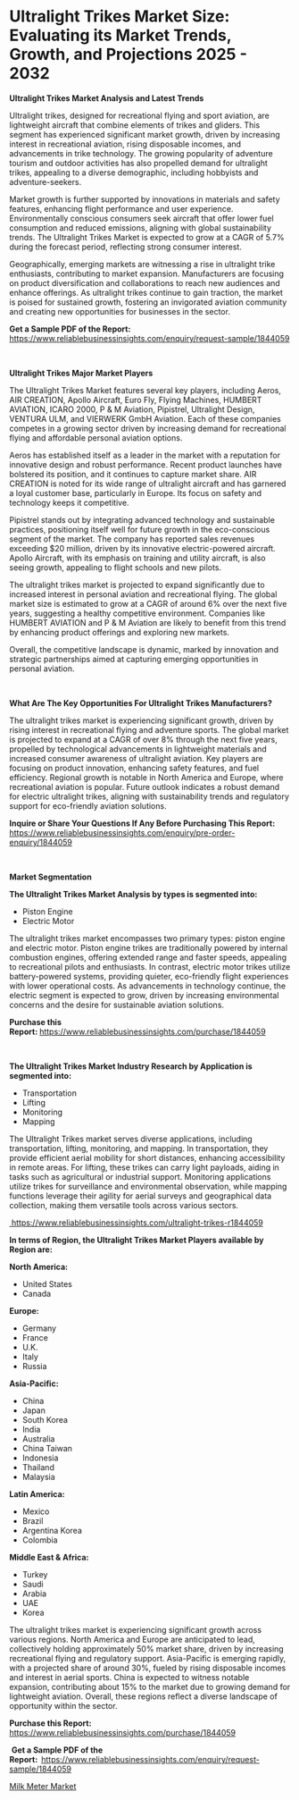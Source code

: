 <p><h1>Ultralight Trikes Market Size: Evaluating its Market Trends, Growth, and Projections 2025 - 2032</h1></p><p><strong>Ultralight Trikes Market Analysis and Latest Trends</strong></p>
<p><p>Ultralight trikes, designed for recreational flying and sport aviation, are lightweight aircraft that combine elements of trikes and gliders. This segment has experienced significant market growth, driven by increasing interest in recreational aviation, rising disposable incomes, and advancements in trike technology. The growing popularity of adventure tourism and outdoor activities has also propelled demand for ultralight trikes, appealing to a diverse demographic, including hobbyists and adventure-seekers.</p><p>Market growth is further supported by innovations in materials and safety features, enhancing flight performance and user experience. Environmentally conscious consumers seek aircraft that offer lower fuel consumption and reduced emissions, aligning with global sustainability trends. The Ultralight Trikes Market is expected to grow at a CAGR of 5.7% during the forecast period, reflecting strong consumer interest.</p><p>Geographically, emerging markets are witnessing a rise in ultralight trike enthusiasts, contributing to market expansion. Manufacturers are focusing on product diversification and collaborations to reach new audiences and enhance offerings. As ultralight trikes continue to gain traction, the market is poised for sustained growth, fostering an invigorated aviation community and creating new opportunities for businesses in the sector.</p></p>
<p><strong>Get a Sample PDF of the Report:&nbsp;</strong> <a href="https://www.reliablebusinessinsights.com/enquiry/request-sample/1844059?utm_campaign=2439&utm_medium=2&utm_source=Github&utm_content=ia&utm_term=18022025&utm_id=ultralight-trikes">https://www.reliablebusinessinsights.com/enquiry/request-sample/1844059</a></p>
<p>&nbsp;</p>
<p><strong>Ultralight Trikes Major Market Players</strong></p>
<p><p>The Ultralight Trikes Market features several key players, including Aeros, AIR CREATION, Apollo Aircraft, Euro Fly, Flying Machines, HUMBERT AVIATION, ICARO 2000, P & M Aviation, Pipistrel, Ultralight Design, VENTURA ULM, and VIERWERK GmbH Aviation. Each of these companies competes in a growing sector driven by increasing demand for recreational flying and affordable personal aviation options.</p><p>Aeros has established itself as a leader in the market with a reputation for innovative design and robust performance. Recent product launches have bolstered its position, and it continues to capture market share. AIR CREATION is noted for its wide range of ultralight aircraft and has garnered a loyal customer base, particularly in Europe. Its focus on safety and technology keeps it competitive.</p><p>Pipistrel stands out by integrating advanced technology and sustainable practices, positioning itself well for future growth in the eco-conscious segment of the market. The company has reported sales revenues exceeding $20 million, driven by its innovative electric-powered aircraft. Apollo Aircraft, with its emphasis on training and utility aircraft, is also seeing growth, appealing to flight schools and new pilots.</p><p>The ultralight trikes market is projected to expand significantly due to increased interest in personal aviation and recreational flying. The global market size is estimated to grow at a CAGR of around 6% over the next five years, suggesting a healthy competitive environment. Companies like HUMBERT AVIATION and P & M Aviation are likely to benefit from this trend by enhancing product offerings and exploring new markets.</p><p>Overall, the competitive landscape is dynamic, marked by innovation and strategic partnerships aimed at capturing emerging opportunities in personal aviation.</p></p>
<p>&nbsp;</p>
<p><strong>What Are The Key Opportunities For Ultralight Trikes Manufacturers?</strong></p>
<p><p>The ultralight trikes market is experiencing significant growth, driven by rising interest in recreational flying and adventure sports. The global market is projected to expand at a CAGR of over 8% through the next five years, propelled by technological advancements in lightweight materials and increased consumer awareness of ultralight aviation. Key players are focusing on product innovation, enhancing safety features, and fuel efficiency. Regional growth is notable in North America and Europe, where recreational aviation is popular. Future outlook indicates a robust demand for electric ultralight trikes, aligning with sustainability trends and regulatory support for eco-friendly aviation solutions.</p></p>
<p><strong>Inquire or Share Your Questions If Any Before Purchasing This Report:</strong> <a href="https://www.reliablebusinessinsights.com/enquiry/pre-order-enquiry/1844059?utm_campaign=2439&utm_medium=2&utm_source=Github&utm_content=ia&utm_term=18022025&utm_id=ultralight-trikes">https://www.reliablebusinessinsights.com/enquiry/pre-order-enquiry/1844059</a></p>
<p>&nbsp;</p>
<p><strong>Market Segmentation</strong></p>
<p><strong>The Ultralight Trikes Market Analysis by types is segmented into:</strong></p>
<p><ul><li>Piston Engine</li><li>Electric Motor</li></ul></p>
<p><p>The ultralight trikes market encompasses two primary types: piston engine and electric motor. Piston engine trikes are traditionally powered by internal combustion engines, offering extended range and faster speeds, appealing to recreational pilots and enthusiasts. In contrast, electric motor trikes utilize battery-powered systems, providing quieter, eco-friendly flight experiences with lower operational costs. As advancements in technology continue, the electric segment is expected to grow, driven by increasing environmental concerns and the desire for sustainable aviation solutions.</p></p>
<p><strong>Purchase this Report:&nbsp;</strong><a href="https://www.reliablebusinessinsights.com/purchase/1844059?utm_campaign=2439&utm_medium=2&utm_source=Github&utm_content=ia&utm_term=18022025&utm_id=ultralight-trikes">https://www.reliablebusinessinsights.com/purchase/1844059</a></p>
<p>&nbsp;</p>
<p><strong>The Ultralight Trikes Market Industry Research by Application is segmented into:</strong></p>
<p><ul><li>Transportation</li><li>Lifting</li><li>Monitoring</li><li>Mapping</li></ul></p>
<p><p>The Ultralight Trikes market serves diverse applications, including transportation, lifting, monitoring, and mapping. In transportation, they provide efficient aerial mobility for short distances, enhancing accessibility in remote areas. For lifting, these trikes can carry light payloads, aiding in tasks such as agricultural or industrial support. Monitoring applications utilize trikes for surveillance and environmental observation, while mapping functions leverage their agility for aerial surveys and geographical data collection, making them versatile tools across various sectors.</p></p>
<p><a href="https://www.reliablebusinessinsights.com/ultralight-trikes-r1844059?utm_campaign=2439&utm_medium=2&utm_source=Github&utm_content=ia&utm_term=18022025&utm_id=ultralight-trikes">&nbsp;https://www.reliablebusinessinsights.com/ultralight-trikes-r1844059</a></p>
<p><strong>In terms of Region, the Ultralight Trikes Market Players available by Region are:</strong></p>
<p>
    <p> <strong> North America: </strong>
        <ul>
            <li>United States</li>
            <li>Canada</li>
        </ul>
        </p> 
    <p> <strong> Europe: </strong>
        <ul>
            <li>Germany</li>
            <li>France</li>
            <li>U.K.</li>
            <li>Italy</li>
            <li>Russia</li>
        </ul>
        </p> 
    <p> <strong> Asia-Pacific: </strong>
        <ul>
            <li>China</li>
            <li>Japan</li>
            <li>South Korea</li>
            <li>India</li>
            <li>Australia</li>
            <li>China Taiwan</li>
            <li>Indonesia</li>
            <li>Thailand</li>
            <li>Malaysia</li>
        </ul>
        </p> 
    <p> <strong> Latin America: </strong>
        <ul>
            <li>Mexico</li>
            <li>Brazil</li>
            <li>Argentina Korea</li>
            <li>Colombia</li>
        </ul>
        </p> 
    <p> <strong> Middle East & Africa: </strong>
        <ul>
            <li>Turkey</li>
            <li>Saudi</li>
            <li>Arabia</li>
            <li>UAE</li>
            <li>Korea</li>
        </ul>
    </p>
    </p>
<p><p>The ultralight trikes market is experiencing significant growth across various regions. North America and Europe are anticipated to lead, collectively holding approximately 50% market share, driven by increasing recreational flying and regulatory support. Asia-Pacific is emerging rapidly, with a projected share of around 30%, fueled by rising disposable incomes and interest in aerial sports. China is expected to witness notable expansion, contributing about 15% to the market due to growing demand for lightweight aviation. Overall, these regions reflect a diverse landscape of opportunity within the sector.</p></p>
<p><strong>Purchase this Report: </strong><a href="https://www.reliablebusinessinsights.com/purchase/1844059?utm_campaign=2439&utm_medium=2&utm_source=Github&utm_content=ia&utm_term=18022025&utm_id=ultralight-trikes">https://www.reliablebusinessinsights.com/purchase/1844059</a></p>
<p>&nbsp;<strong>Get a Sample PDF of the Report:&nbsp;&nbsp;</strong><a href="https://www.reliablebusinessinsights.com/enquiry/request-sample/1844059?utm_campaign=2439&utm_medium=2&utm_source=Github&utm_content=ia&utm_term=18022025&utm_id=ultralight-trikes">https://www.reliablebusinessinsights.com/enquiry/request-sample/1844059</a></p>
<p><strong></strong></p>
<p><p><a href="https://github.com/tamiaknaub6/Market-Research-Report-List-1/blob/main/milk-meter-market.md?utm_campaign=2439&utm_medium=2&utm_source=Github&utm_content=ia&utm_term=18022025&utm_id=ultralight-trikes">Milk Meter Market</a></p></p>